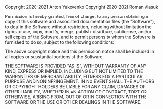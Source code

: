 Copyright 2020-2021 Anton Yakovenko 
Copyright 2020-2021 Roman Vlasuk

Permission is hereby granted, free of charge, to any person obtaining a copy of this software 
and associated documentation files (the "Software"), to deal in the Software without restriction, 
including without limitation the rights to use, copy, modify, merge, publish, distribute, sublicense, 
and/or sell copies of the Software, and to permit persons to whom the Software is furnished to do so, 
subject to the following conditions:

The above copyright notice and this permission notice shall be included in all copies or substantial portions of the Software.

THE SOFTWARE IS PROVIDED "AS IS", WITHOUT WARRANTY OF ANY KIND, EXPRESS OR IMPLIED, INCLUDING BUT 
NOT LIMITED TO THE WARRANTIES OF MERCHANTABILITY, FITNESS FOR A PARTICULAR PURPOSE AND NONINFRINGEMENT. 
IN NO EVENT SHALL THE AUTHORS OR COPYRIGHT HOLDERS BE LIABLE FOR ANY CLAIM, DAMAGES OR OTHER LIABILITY,
WHETHER IN AN ACTION OF CONTRACT, TORT OR OTHERWISE, ARISING FROM, OUT OF OR IN CONNECTION WITH THE SOFTWARE 
OR THE USE OR OTHER DEALINGS IN THE SOFTWARE.
